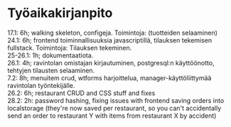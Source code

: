 # Työaikakirjanpito  
 
17.1: 6h; walking skeleton, configeja. Toimintoja: (tuotteiden selaaminen)    
24.1: 6h; frontend toiminnallisuuksia javascriptillä, tilauksen tekemisen fullstack. Toimintoja: Tilauksen tekeminen.    
25-26.1: 1h; dokumentaatiota.   
26.1: 4h; ravintolan omistajan kirjautuminen, postgresql:n käyttöönotto, tehtyjen tilausten selaaminen.  
7.2: 8h; menuitem crud, wtforms harjoittelua, manager-käyttöliittymää ravintolan työntekijälle.   
26.2: 6h; restaurant CRUD and CSS stuff and fixes  
28.2: 2h: password hashing, fixing issues with frontend saving orders into localstorage (they're now saved per restaurant, so you can't accidentally send an order to restaurant Y with items from restaurant X by accident)
